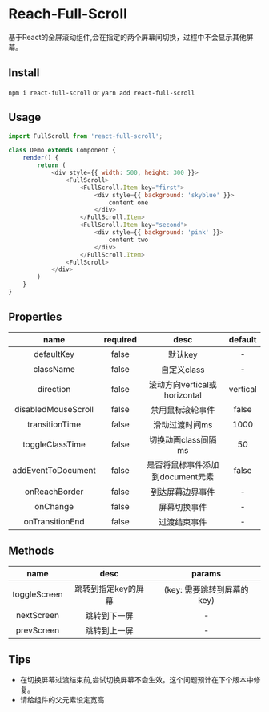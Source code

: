 # Reach-Full-Scroll
基于React的全屏滚动组件,会在指定的两个屏幕间切换，过程中不会显示其他屏幕。

## Install
`npm i react-full-scroll` or `yarn add react-full-scroll`

## Usage
```javascript
import FullScroll from 'react-full-scroll';

class Demo extends Component {
    render() {
        return (
            <div style={{ width: 500, height: 300 }}>
                <FullScroll>
                    <FullScroll.Item key="first">
                        <div style={{ background: 'skyblue' }}>
                            content one
                        </div>
                    </FullScroll.Item>
                    <FullScroll.Item key="second">
                        <div style={{ background: 'pink' }}>
                            content two
                        </div>
                    </FullScroll.Item>
                <FullScroll>
            </div>
        )   
    }
}
```

## Properties

|name|required|desc|default|
|:-:|:-:|:-:|:-:|
|defaultKey|false|默认key|-|
|className|false|自定义class|-|
|direction|false|滚动方向vertical或horizontal|vertical|
|disabledMouseScroll|false|禁用鼠标滚轮事件|false|
|transitionTime|false|滑动过渡时间ms|1000|
|toggleClassTime|false|切换动画class间隔ms|50|
|addEventToDocument|false|是否将鼠标事件添加到document元素|false|
|onReachBorder|false|到达屏幕边界事件|-|
|onChange|false|屏幕切换事件|-|
|onTransitionEnd|false|过渡结束事件|-|

## Methods

|name|desc|params|
|:-:|:-:|:-:|
|toggleScreen|跳转到指定key的屏幕|(key: 需要跳转到屏幕的key)|
|nextScreen|跳转到下一屏|-|
|prevScreen|跳转到上一屏|-|

## Tips

- 在切换屏幕过渡结束前,尝试切换屏幕不会生效。这个问题预计在下个版本中修复。
- 请给组件的父元素设定宽高